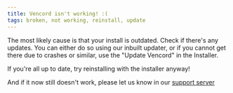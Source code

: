 ```yaml
---
title: Vencord isn't working! :(
tags: broken, not working, reinstall, update
---
```


The most likely cause is that your install is outdated. Check if there's any updates. You can either do so using our inbuilt updater, or if you cannot get there due to crashes or similar, use the "Update Vencord" in the Installer.

If you're all up to date, try reinstalling with the installer anyway!

And if it now still doesn't work, please let us know in our [support server](/discord)
